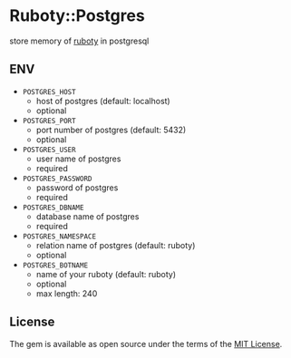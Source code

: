 # Ruboty::Postgres

store memory of [ruboty](https://github.com/r7kamura/ruboty) in postgresql

## ENV

- `POSTGRES_HOST`
    - host of postgres (default: localhost)
    - optional
- `POSTGRES_PORT`
    - port number of postgres (default: 5432)
    - optional
- `POSTGRES_USER`
    - user name of postgres
    - required
- `POSTGRES_PASSWORD`
    - password of postgres
    - required
- `POSTGRES_DBNAME`
    - database name of postgres
    - required
- `POSTGRES_NAMESPACE`
    - relation name of postgres (default: ruboty)
    - optional
- `POSTGRES_BOTNAME`
    - name of your ruboty (default: ruboty)
    - optional
    - max length: 240

## License

The gem is available as open source under the terms of the [MIT License](http://opensource.org/licenses/MIT).
